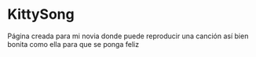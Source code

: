 # KittySong
Página creada para mi novia donde puede reproducir una canción así bien bonita como ella para que se ponga feliz
